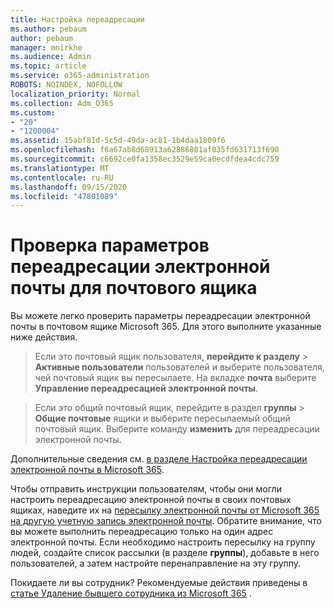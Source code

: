 ```yaml
---
title: Настройка переадресации
ms.author: pebaum
author: pebaum
manager: mnirkhe
ms.audience: Admin
ms.topic: article
ms.service: o365-administration
ROBOTS: NOINDEX, NOFOLLOW
localization_priority: Normal
ms.collection: Adm_O365
ms.custom:
- "20"
- "1200004"
ms.assetid: 15abf81d-5c5d-49da-ac81-1b4daa1809f6
ms.openlocfilehash: f6a67ab8d68913a62886801af035fd631713f690
ms.sourcegitcommit: c6692ce0fa1358ec3529e59ca0ecdfdea4cdc759
ms.translationtype: MT
ms.contentlocale: ru-RU
ms.lasthandoff: 09/15/2020
ms.locfileid: "47801089"
---
```

# <a name="check-the-email-forwarding-settings-for-a-mailbox"></a>Проверка параметров переадресации электронной почты для почтового ящика

Вы можете легко проверить параметры переадресации электронной почты в почтовом ящике Microsoft 365. Для этого выполните указанные ниже действия.
  
> Если это почтовый ящик пользователя, **перейдите к разделу** \> **Активные пользователи** пользователей и выберите пользователя, чей почтовый ящик вы пересылаете. На вкладке **почта** выберите **Управление переадресацией электронной почты**.

> Если это общий почтовый ящик, перейдите в раздел **группы** \> **Общие почтовые** ящики и выберите пересылаемый общий почтовый ящик. Выберите команду **изменить** для переадресации электронной почты.

Дополнительные сведения см. [в разделе Настройка переадресации электронной почты в Microsoft 365](https://docs.microsoft.com/microsoft-365/admin/email/configure-email-forwarding).
  
Чтобы отправить инструкции пользователям, чтобы они могли настроить переадресацию электронной почты в своих почтовых ящиках, наведите их на [пересылку электронной почты от Microsoft 365 на другую учетную запись электронной почты](https://support.office.com/article/Forward-email-from-Office-365-to-another-email-account-1ed4ee1e-74f8-4f53-a174-86b748ff6a0e). Обратите внимание, что вы можете выполнить переадресацию только на один адрес электронной почты. Если необходимо настроить пересылку на группу людей, создайте список рассылки (в разделе **группы**), добавьте в него пользователей, а затем настройте перенаправление на эту группу.
  
Покидаете ли вы сотрудник? Рекомендуемые действия приведены в [статье Удаление бывшего сотрудника из Microsoft 365](https://docs.microsoft.com/microsoft-365/admin/add-users/remove-former-employee) .